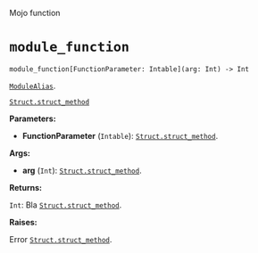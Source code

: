 Mojo function

# `module_function`

```mojo
module_function[FunctionParameter: Intable](arg: Int) -> Int
```

[`ModuleAlias`](_index.md#aliases).

[`Struct.struct_method`](Struct-.md#struct_method)

**Parameters:**

- **FunctionParameter** (`Intable`): [`Struct.struct_method`](Struct-.md#struct_method).

**Args:**

- **arg** (`Int`): [`Struct.struct_method`](Struct-.md#struct_method).

**Returns:**

`Int`: Bla [`Struct.struct_method`](Struct-.md#struct_method).

**Raises:**

Error [`Struct.struct_method`](Struct-.md#struct_method).


